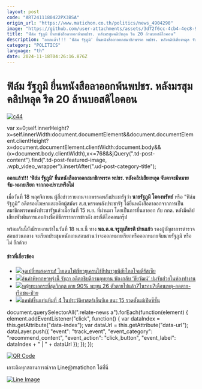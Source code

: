 ```yaml
---
layout: post
code: "ART2411180422PX3BSA"
origin_url: "https://www.matichon.co.th/politics/news_4904290"
image: "https://github.com/user-attachments/assets/3d72f6cc-4cb4-4ec8-9eff-bc08a81ce0db"
title: "ฟิล์ม รัฐภูมิ ยื่นหนังสือลาออกพ้นพปชร. หลังมรสุมคลิปหลุด รีด 20 ล้านบอสดิไอคอน"
description: "ออกแล้ว!!! 'ฟิล์ม รัฐภูมิ' ยื่นหนังสือลาออกสมาชิกพรรค พปชร. หลังคลิปเสียงหลุด จับตาจะมีหมายจับ-หมายเรียก จากกองปราบหรือไม่"
category: "POLITICS"
language: "th"
date: 2024-11-18T04:26:16.876Z
---
```


# ฟิล์ม รัฐภูมิ ยื่นหนังสือลาออกพ้นพปชร. หลังมรสุมคลิปหลุด รีด 20 ล้านบอสดิไอคอน

[![](https://www.matichon.co.th/wp-content/uploads/2024/11/c44.jpg "c44")](https://www.matichon.co.th/wp-content/uploads/2024/11/c44.jpg)

var x=0;self.innerHeight?x=self.innerWidth:document.documentElement&&document.documentElement.clientHeight?x=document.documentElement.clientWidth:document.body&&(x=document.body.clientWidth),x<=768&&jQuery(".td-post-content").find(".td-post-featured-image, .wpb\_video\_wrapper").insertAfter(".ud-post-category-title");

**ออกแล้ว!!! ‘ฟิล์ม รัฐภูมิ’ ยื่นหนังสือลาออกสมาชิกพรรค พปชร. หลังคลิปเสียงหลุด จับตาจะมีหมายจับ-หมายเรียก จากกองปราบหรือไม่**

เมื่อวันที่ 18 พฤศจิกายน ผู้สื่อข่าวรายงานจากพรรคพลังประชารัฐว่า **นายรัฐภูมิ โตคงทรัพย์** หรือ “ฟิล์ม รัฐภูมิ” อดีตรองโฆษกและอดีตผู้สมัคร ส.ส.พรรคพลังประชารัฐ ได้ยื่นหนังสือลาออกจากการเป็นสมาชิกพรรคพลังประชารัฐแล้วเมื่อวันที่ 15 พ.ย. ที่ผ่านมา โดยเป็นการยื่นลาออก กับ กกต. หลังมีคลิปเสียงพัวพันการแอบอ้างชื่อพิธีกรรายการข่าวดัง กรณีดิไอคอนกรุ๊ป

พร้อมกันนี้ยังมีรายงานว่าในวันที่ 18 พ.ย.นี้ ทาง **พล.ต.ต.จรูญเกียรติ ปานแก้ว** รองผู้บัญชาการตำรวจสอบสวนกลาง จะเรียกประชุมพนักงานสอบสวนว่าจะออกหมายเรียกหรือออกหมายจับนายรัฐภูมิ หรือไม่ อีกด้วย

#### ข่าวที่เกี่ยวข้อง

*   [![](https://www.matichon.co.th/wp-content/uploads/2024/11/AP24322674256898-728.jpg)จุดเปลี่ยนสงคราม! ไบเดนไฟเขียวยูเครนใช้ขีปนาวุธพิสัยไกลโจมตีรัสเซีย](https://www.matichon.co.th/foreign/news_4904322)
*   [![](https://www.matichon.co.th/wp-content/uploads/2024/11/ชัยวัฒน์-ลิ้มลิขิตอักษร-011.jpg)ลุ้นคำพิพากษาพรุ่งนี้ รัชฎา อดีตอธิบดีกรมอุทยาน ฟ้องกลับ ‘ชัยวัฒน์’ ปมจับส่วยในห้องทำงาน](https://www.matichon.co.th/local/crime/news_4904304)
*   [![](https://www.matichon.co.th/wp-content/uploads/2024/11/1-225.jpg)หญ้าทะเลกระบี่สุดวิกฤต ตาย 90% พะยูน 26 ตัวตายไปแล้ว7ในรอบ7เดือนเหตุ-อดตาย-เรือชน-ป่วย](https://www.matichon.co.th/region/news_4904252)
*   [![](https://www.matichon.co.th/wp-content/uploads/2024/11/728-9.jpeg)แคฟส์ขึ้นแท่นทีมที่ 4 ในประวัติศาสตร์เอ็นบีเอ ชนะ 15 รวดตั้งแต่เปิดซีซั่น](https://www.matichon.co.th/sport/sport-inter/news_4904109)

document.querySelectorAll(".relate-news a").forEach(function(element) { element.addEventListener("click", function() { var dataIndex = this.getAttribute("data-index"); var dataUrl = this.getAttribute("data-url"); dataLayer.push({ "event": "track\_event", "event\_category": "recommend\_content", "event\_action": "click\_button", "event\_label": dataIndex + " | " + dataUrl }); }); });

[![QR Code](https://www.matichon.co.th/wp-content/uploads/2023/07/wob1371z.jpg)](https://lin.ee/ht0nDxX)

เกาะติดทุกสถานการณ์จาก Line@matichon ได้ที่นี่

[![Line Image](https://www.matichon.co.th/wp-content/uploads/2023/07/th.png)](https://lin.ee/ht0nDxX)